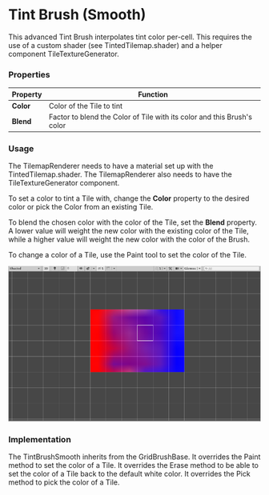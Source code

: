 # Tint Brush (Smooth)

This advanced Tint Brush interpolates tint color per-cell. This requires the use of a custom shader (see TintedTilemap.shader) and a helper component TileTextureGenerator.

### Properties

| Property  | Function                                                     |
| --------- | ------------------------------------------------------------ |
| __Color__ | Color of the Tile to tint                                    |
| __Blend__ | Factor to blend the Color of Tile with its color and this Brush's color |

### Usage

The TilemapRenderer needs to have a material set up with the TintedTilemap.shader. The TilemapRenderer also needs to have the TileTextureGenerator component.

To set a color to tint a Tile with, change the __Color__ property to the desired color or pick the Color from an existing Tile. 

To blend the chosen color with the color of the Tile, set the __Blend__ property. A lower value will weight the new color with the existing color of the Tile, while a higher value will weight the new color with the color of the Brush.

To change a color of a Tile, use the Paint tool to set the color of the Tile.

![Scene View with Tint Brush (Smooth)](images/TintBrushSmooth.png)

### Implementation

The TintBrushSmooth inherits from the GridBrushBase. It overrides the Paint method to set the color of a Tile. It overrides the Erase method to be able to set the color of a Tile back to the default white color. It overrides the Pick method to pick the color of a Tile.